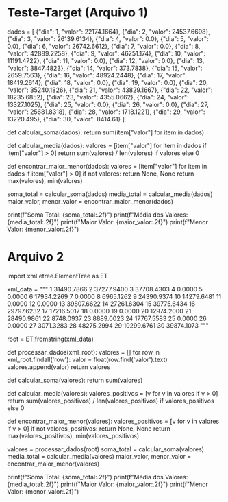 # Teste-Target (Arquivo 1)
dados = [
    {"dia": 1, "valor": 22174.1664},
    {"dia": 2, "valor": 24537.6698},
    {"dia": 3, "valor": 26139.6134},
    {"dia": 4, "valor": 0.0},
    {"dia": 5, "valor": 0.0},
    {"dia": 6, "valor": 26742.6612},
    {"dia": 7, "valor": 0.0},
    {"dia": 8, "valor": 42889.2258},
    {"dia": 9, "valor": 46251.174},
    {"dia": 10, "valor": 11191.4722},
    {"dia": 11, "valor": 0.0},
    {"dia": 12, "valor": 0.0},
    {"dia": 13, "valor": 3847.4823},
    {"dia": 14, "valor": 373.7838},
    {"dia": 15, "valor": 2659.7563},
    {"dia": 16, "valor": 48924.2448},
    {"dia": 17, "valor": 18419.2614},
    {"dia": 18, "valor": 0.0},
    {"dia": 19, "valor": 0.0},
    {"dia": 20, "valor": 35240.1826},
    {"dia": 21, "valor": 43829.1667},
    {"dia": 22, "valor": 18235.6852},
    {"dia": 23, "valor": 4355.0662},
    {"dia": 24, "valor": 13327.1025},
    {"dia": 25, "valor": 0.0},
    {"dia": 26, "valor": 0.0},
    {"dia": 27, "valor": 25681.8318},
    {"dia": 28, "valor": 1718.1221},
    {"dia": 29, "valor": 13220.495},
    {"dia": 30, "valor": 8414.61}
]

def calcular_soma(dados):
    return sum(item["valor"] for item in dados)

def calcular_media(dados):
    valores = [item["valor"] for item in dados if item["valor"] > 0]
    return sum(valores) / len(valores) if valores else 0

def encontrar_maior_menor(dados):
    valores = [item["valor"] for item in dados if item["valor"] > 0]
    if not valores:
        return None, None
    return max(valores), min(valores)

soma_total = calcular_soma(dados)
media_total = calcular_media(dados)
maior_valor, menor_valor = encontrar_maior_menor(dados)

print(f"Soma Total: {soma_total:.2f}")
print(f"Média dos Valores: {media_total:.2f}")
print(f"Maior Valor: {maior_valor:.2f}")
print(f"Menor Valor: {menor_valor:.2f}")


# Arquivo 2
import xml.etree.ElementTree as ET

xml_data = """
<root>
<row>
  <dia>1</dia>
  <valor>31490.7866</valor>
</row>
<row>
  <dia>2</dia>
  <valor>37277.9400</valor>
</row>
<row>
  <dia>3</dia>
  <valor>37708.4303</valor>
</row>
<row>
  <dia>4</dia>
  <valor>0.0000</valor>
</row>
<row>
  <dia>5</dia>
  <valor>0.0000</valor>
</row>
<row>
  <dia>6</dia>
  <valor>17934.2269</valor>
</row>
<row>
  <dia>7</dia>
  <valor>0.0000</valor>
</row>
<row>
  <dia>8</dia>
  <valor>6965.1262</valor>
</row>
<row>
  <dia>9</dia>
  <valor>24390.9374</valor>
</row>
<row>
  <dia>10</dia>
  <valor>14279.6481</valor>
</row>
<row>
  <dia>11</dia>
  <valor>0.0000</valor>
</row>
<row>
  <dia>12</dia>
  <valor>0.0000</valor>
</row>
<row>
  <dia>13</dia>
  <valor>39807.6622</valor>
</row>
<row>
  <dia>14</dia>
  <valor>27261.6304</valor>
</row>
<row>
  <dia>15</dia>
  <valor>39775.6434</valor>
</row>
<row>
  <dia>16</dia>
  <valor>29797.6232</valor>
</row>
<row>
  <dia>17</dia>
  <valor>17216.5017</valor>
</row>
<row>
  <dia>18</dia>
  <valor>0.0000</valor>
</row>
<row>
  <dia>19</dia>
  <valor>0.0000</valor>
</row>
<row>
  <dia>20</dia>
  <valor>12974.2000</valor>
</row>
<row>
  <dia>21</dia>
  <valor>28490.9861</valor>
</row>
<row>
  <dia>22</dia>
  <valor>8748.0937</valor>
</row>
<row>
  <dia>23</dia>
  <valor>8889.0023</valor>
</row>
<row>
  <dia>24</dia>
  <valor>17767.5583</valor>
</row>
<row>
  <dia>25</dia>
  <valor>0.0000</valor>
</row>
<row>
  <dia>26</dia>
  <valor>0.0000</valor>
</row>
<row>
  <dia>27</dia>
  <valor>3071.3283</valor>
</row>
<row>
  <dia>28</dia>
  <valor>48275.2994</valor>
</row>
<row>
  <dia>29</dia>
  <valor>10299.6761</valor>
</row>
<row>
  <dia>30</dia>
  <valor>39874.1073</valor>
</row>
</root>
"""

root = ET.fromstring(xml_data)

def processar_dados(xml_root):
    valores = []
    for row in xml_root.findall('row'):
        valor = float(row.find('valor').text)
        valores.append(valor)
    return valores

def calcular_soma(valores):
    return sum(valores)

def calcular_media(valores):
    valores_positivos = [v for v in valores if v > 0]
    return sum(valores_positivos) / len(valores_positivos) if valores_positivos else 0

def encontrar_maior_menor(valores):
    valores_positivos = [v for v in valores if v > 0]
    if not valores_positivos:
        return None, None
    return max(valores_positivos), min(valores_positivos)

valores = processar_dados(root)
soma_total = calcular_soma(valores)
media_total = calcular_media(valores)
maior_valor, menor_valor = encontrar_maior_menor(valores)

print(f"Soma Total: {soma_total:.2f}")
print(f"Média dos Valores: {media_total:.2f}")
print(f"Maior Valor: {maior_valor:.2f}")
print(f"Menor Valor: {menor_valor:.2f}")

